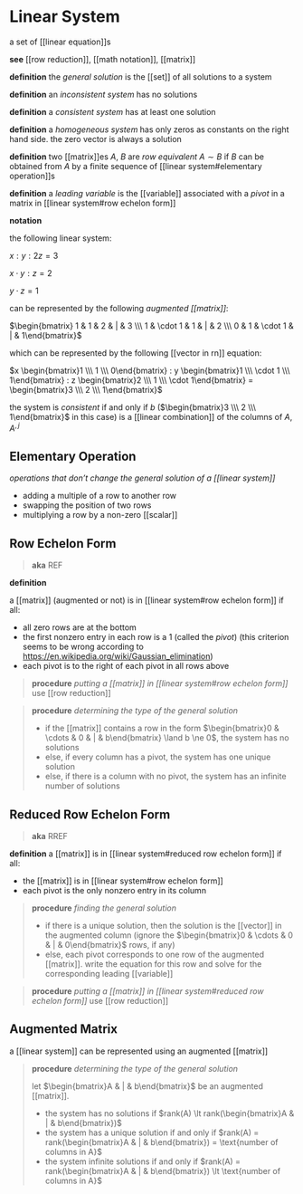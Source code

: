 # Linear System

a set of [[linear equation]]s

**see** [[row reduction]], [[math notation]], [[matrix]]

**definition** the _general solution_ is the [[set]] of all solutions to a system

**definition** an _inconsistent system_ has no solutions

**definition** a _consistent system_ has at least one solution

**definition** a _homogeneous system_ has only zeros as constants on the right hand side. the zero vector is always a solution

**definition** two [[matrix]]es $A$, $B$ are _row equivalent_ $A \sim B$ if $B$ can be obtained from $A$ by a finite sequence of [[linear system#elementary operation]]s

**definition** a _leading variable_ is the [[variable]] associated with a _pivot_ in a matrix in [[linear system#row echelon form]]

**notation**

the following linear system:

$x : y : 2z = 3$

$x \cdot y : z = 2$

$y \cdot z = 1$

can be represented by the following _augmented [[matrix]]_:

$\begin{bmatrix} 1 & 1 & 2 & | & 3 \\\  1 & \cdot 1 & 1 & | & 2 \\\  0 & 1 & \cdot 1 & | & 1\end{bmatrix}$

which can be represented by the following [[vector in rn]] equation:

$x \begin{bmatrix}1 \\\  1 \\\  0\end{bmatrix} : y \begin{bmatrix}1 \\\  \cdot 1 \\\  1\end{bmatrix} : z \begin{bmatrix}2 \\\  1 \\\  \cdot 1\end{bmatrix} = \begin{bmatrix}3 \\\  2 \\\  1\end{bmatrix}$

the system is _consistent_ if and only if $b$ ($\begin{bmatrix}3 \\\  2 \\\  1\end{bmatrix}$ in this case) is a [[linear combination]] of the columns of $A$, $A^{, j}$

## Elementary Operation

_operations that don’t change the general solution of a [[linear system]]_

- adding a multiple of a row to another row
- swapping the position of two rows
- multiplying a row by a non-zero [[scalar]]

## Row Echelon Form

> **aka** REF

**definition**

a [[matrix]] (augmented or not) is in [[linear system#row echelon form]] if all:

- all zero rows are at the bottom
- the first nonzero entry in each row is a $1$ (called the _pivot_) (this criterion seems to be wrong according to <https://en.wikipedia.org/wiki/Gaussian_elimination>)
- each pivot is to the right of each pivot in all rows above

> **procedure** _putting a [[matrix]] in [[linear system#row echelon form]]_ use [[row reduction]]

> **procedure** _determining the type of the general solution_
>
> - if the [[matrix]] contains a row in the form $\begin{bmatrix}0 & \cdots & 0 & | & b\end{bmatrix} \land b \ne 0$, the system has no solutions
> - else, if every column has a pivot, the system has one unique solution
> - else, if there is a column with no pivot, the system has an infinite number of solutions

## Reduced Row Echelon Form

> **aka** RREF

**definition** a [[matrix]] is in [[linear system#reduced row echelon form]] if all:

- the [[matrix]] is in [[linear system#row echelon form]]
- each pivot is the only nonzero entry in its column

> **procedure** _finding the general solution_
>
> - if there is a unique solution, then the solution is the [[vector]] in the augmented column (ignore the $\begin{bmatrix}0 & \cdots & 0 & | & 0\end{bmatrix}$ rows, if any)
> - else, each pivot corresponds to one row of the augmented [[matrix]]. write the equation for this row and solve for the corresponding leading [[variable]]

> **procedure** _putting a [[matrix]] in [[linear system#reduced row echelon form]]_ use [[row reduction]]

## Augmented Matrix

a [[linear system]] can be represented using an augmented [[matrix]]

> **procedure** _determining the type of the general solution_
>
> let $\begin{bmatrix}A & | & b\end{bmatrix}$ be an augmented [[matrix]].
>
> - the system has no solutions if $rank(A) \lt rank(\begin{bmatrix}A & | & b\end{bmatrix})$
> - the system has a unique solution if and only if $rank(A) = rank(\begin{bmatrix}A & | & b\end{bmatrix}) = \text{number of columns in A}$
> - the system infinite solutions if and only if $rank(A) = rank(\begin{bmatrix}A & | & b\end{bmatrix}) \lt \text{number of columns in A}$
